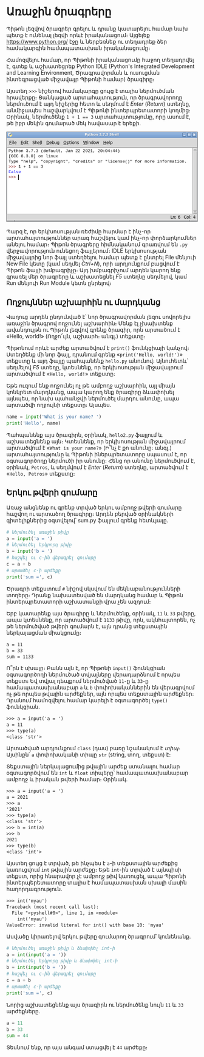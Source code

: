 # Առաջին ծրագրերը

Պիթոն լեզվով ծրագրեր գրելու և դրանք կատարելու համար նախ պետք է ունենալ լեզվի որևէ իրականացում։ Այցելեք https://www.python.org/ էջը և ներբեռնեք ու տեղադրեք ձեր համակարգին համապատասխան իրականացումը։

Համոզվելու համար, որ Պիթոնի իրականացումը հաջող տեղադրվել է, գտեք և աշխատեցրեք Python IDLE (Python's Integrated Development and Learning Environment, Ծրագրավորման և ուսուցման ինտեգրացված միջավայր Պիթոնի համար) ծրագիրը։

Այստեղ `>>>` նիշերով համակարգը ցույց է տալիս ներմուծման հրավերքը։ Ցանկացած արտահայտություն, որ ծրագրավորողը ներմուծում է այդ նիշերից հետո և սեղմում է _Enter_ (_Return_) ստեղնը, անմիջապես հաշվարկվում է Պիթոնի ինտերպրետատորի կողմից։ Օրինակ, ներմուծենք `1 + 1 == 3` արտահայտությունը, որը ասում է, թե իբր մեկին գումարած մեկ հավասար է երեքի․

![IDLE](images/python-bc-001.png)

Պարզ է, որ երկխոսության ռեժիմը հարմար է ինչ-որ արտահայտություններ արագ հաշվելու կամ ինչ-որ փորձարկումներ անելու համար։ Պիթոն ծրագրերը հիմնականում գրառվում են `.py` վերջավորություն ունեցող ֆայլերում։ IDLE երկխոսության միջավայրից նոր ֆայլ ստեղծելու համար պետք է ընտրել File մենյուի New File կետը (կամ սեղմել _Ctrl+N_), որի արդյունքում բացվում է Պիթոն ֆայլի խմբագրիչը։ Այդ խմբագրիչում արդեն կարող ենք գրառել մեր ծրագրերը և աշխատեցնել _F5_ ստեղնը սեղմելով, կամ Run մենյուի Run Module կետն ընրելով։


## Ողջույններ աշխարհին ու մարդկանց

Վաղուց արդեն ընդունված է՝ նոր ծրագրավորման լեզու սովորելիս առաջին ծրագրով ողջունել աշխարհին։ Մենք էլ չխախտենք ավանդույթն ու Պիթոն լեզվով գրենք ծրագիր, որն արտածում է «Hello, world!» (Ողջո՜ւյն, աշխարհ։ անգլ.) տեքստը։

Պիթոնում որևէ արժեք արտածվում է `print()` ֆունկցիայի կանչով։ Ստեղծենք մի նոր ֆայլ, դրանում գրենք «`print('Hello, world!')`» տեքստը և այդ ֆայլը պահպանենք `hello.py` անունով։ Այնուհետև՝ սեղմելով _F5_ ստեղը, կտեսնենք, որ երկխոսության միջավայրում արտածվում է «`Hello, world!`» տեքստը։

Եթե ուզում ենք ողջունել ոչ թե ամբողջ աշխարհին, այլ միայն կոնկրետ մարդկանց, ապա կարող ենք ծրագիրը ձևափոխել այնպես, որ նախ պահանջվի ներմուծել մարդու անունը, ապա արտածվի ողջույնի տեքստը։ Այսպես.

```Python
name = input('What is your name? ')
print('Hello', name)
```

Պահպանենք այս ծրագիրն, օրինակ, `hello2.py` ֆայլում և աշխատեցնենք այն։ Կտեսնենք, որ երկխոսության միջավայրում արտածվում է «`What is your name?`» (Ի՞նչ է քո անունը։ անգլ.) արտահայտությունը և Պիթոնի իներպրետատորը սպասում է, որ օգտագործողը ներմուծի իր անունը։ Հենց որ անունը ներմուծվում է, օրինակ, `Petros`, և սեղմվում է _Enter_ (_Return_) ստեղնը, արտածվում է «`Hello, Petros`» տեքստը։


## Երկու թվերի գումարը

Առաջ անցնենք ու գրենք տրված երկու ամբողջ թվերի գումարը հաշվող ու արտածող ծրագիրը։ Արդեն բերված օրինակների գիտելիքներից օգտվելով՝ sum.py ֆայլում գրենք հետևյալը.

```Python
# ներմուծել առաջին թիվը
a = input('a = ')
# ներմուծել երկրորդ թիվը
b = input('b = ')
# հաշվել ու c-ին վերագրել գումարը
c = a + b
# արտածել c-ի արժեքը
print('sum =', c)
```

Ծրագրի տեքստում `#` նիշով սկսվում են մեկնաբանությունների տողերը։ Դրանք նախատեսված են մարդկանց համար և Պիթոն ինտերպրետատորի աշխատանքի վրա չեն ազդում։

Երբ կատարենք այս ծրագիրը և ներմուծենք, օրինակ, `11` և `33` թվերը, ապա կտեսնենք, որ արտածվում է `1133` թիվը, որն, ակնհայտորեն, ոչ թե ներմուծված թվերի գումարն է, այն դրանց տեքստային ներկայացման միակցումը։

```
a = 11
b = 33
sum = 1133
```

Ո՞րն է սխալը։ Բանն այն է, որ Պիթոնի `input()` ֆունկցիան օգտագործողի ներմուծած տվյալները վերադարձնում է որպես տեքստ։ Եվ տվյալ դեպքում ներմուծված `11`-ը և `33`-ը համապատասխանաբար `a` և `b` փոփոխականներին են վերագրվում ոչ թե որպես թվային արժեքներ, այն որպես տեքստային արժեքներ։ Դրանում համոզվելու համար կարելի է օգտագործել `type()` ֆունկցիան.

```
>>> a = input('a = ')
a = 11
>>> type(a)
<class 'str'>
```

Արտածված արդյունքում `class` (դաս) բառը նշանակում է _տիպ_։ Այսինքն՝ `a` փոփոխականի տիպը `str` (string, տող, տեքստ) է։

Տեքստային ներկայացումից թվային արժեք ստանալու համար օգտագործվում են `int` և `float` տիպերը՝ համապատասխանաբար ամբողջ և իրական թվերի համար։ Օրինակ.

```
>>> a = input('a = ')
a = 2021
>>> a
'2021'
>>> type(a)
<class 'str'>
>>> b = int(a)
>>> b
2021
>>> type(b)
<class 'int'>
```

Այստեղ ցույց է տրված, թե ինչպես է `a`-ի տեքստային արժեքից կառուցվում `int` թվային արժեքը։ Եթե `int`-ին տրված է այնպիսի տեքստ, որից հնարավոր չէ ամբողջ թիվ կառուցել, ապա Պիթոնի ինտերպերետատորը տալիս է համապատասխան սխալի մասին հաղորդագրություն.

```
>>> int('myau')
Traceback (most recent call last):
  File "<pyshell#0>", line 1, in <module>
    int('myau')
ValueError: invalid literal for int() with base 10: 'myau'
```

Ասվածը կիրառելով երկու թվերը գումարող ծրագրում՝ կունենանք.

```Python
# ներմուծել առաջին թիվը և ձևափոխել int-ի
a = int(input('a = '))
# ներմուծել երկրորդ թիվը և ձևափոխել int-ի
b = int(input('b = '))
# հաշվել ու c-ին վերագրել գումարը
c = a + b
# արտածել c-ի արժեքը
print('sum =', c)
```

Նորից աշխատեցնենք այս ծրագիրն ու ներմուծենք նույն `11` և `33` արժեքները.

```Python
a = 11
b = 33
sum = 44
```

Տեսնում ենք, որ այս անգամ ստացվել է `44` արժեքը։




